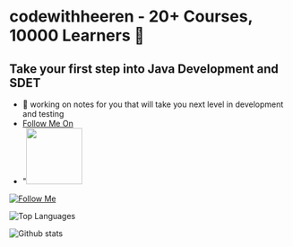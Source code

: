 # codewithheeren - 20+ Courses, 10000 Learners 👋
## Take your first step into Java Development and SDET

<!--
**codewithheeren/codewithheeren** is a ✨ _special_ ✨ repository because its `README.md` (this file) appears on your GitHub profile.

Here are some ideas to get you started: -->

- 🔭 working on notes for you that will take you next level in development and testing
- [Follow Me On](https://www.instagram.com/springbootprojects/)  
- "<img src="https://img.shields.io/badge/-instagram-e34f26?logo=instagram&logoColor=fff" style="height: 100px; width:100px;" />

[![Follow Me](https://img.shields.io/badge/-instagram-e34f26?logo=instagram&logoColor=fff)](https://www.instagram.com/springbootprojects/)
<!---
- 🌱 I’m currently learning ...
- 👯 I’m looking to collaborate on ...
- 🤔 I’m looking for help with ...
- 💬 Ask me about ...
- 📫 How to reach me: ...
- 😄 Pronouns: ...
- ⚡ Fun fact: ...
--->


![Top Languages](https://github-readme-stats.vercel.app/api/top-langs/?username=codewithheeren&show_icons=true&theme=radical)

![Github stats](https://github-readme-stats.vercel.app/api?username=codewithheeren&count_private=true&show_icons=true&theme=radical)

